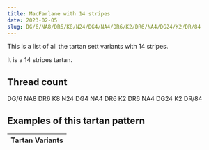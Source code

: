```yaml
---
title: MacFarlane with 14 stripes
date: 2023-02-05
slug: DG/6/NA8/DR6/K8/N24/DG4/NA4/DR6/K2/DR6/NA4/DG24/K2/DR/84
---
```

This is a list of all the tartan sett variants with 14 stripes.

It is a 14 stripes tartan.


## Thread count
DG/6 NA8 DR6 K8 N24 DG4 NA4 DR6 K2 DR6 NA4 DG24 K2 DR/84

## Examples of this tartan pattern

| Tartan Variants |
|---------------|

